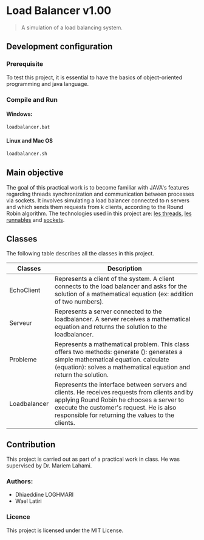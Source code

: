 
# Load Balancer v1.00
> A simulation of a load balancing system.


## Development configuration

### Prerequisite
To test this project, it is essential to have the basics of object-oriented programming and java language.

### Compile and Run
#### Windows:
```sh
loadbalancer.bat
```
#### Linux and Mac OS
```sh
loadbalancer.sh
```
## Main objective

The goal of this practical work is to become familiar with JAVA's features regarding threads synchronization and communication between processes via sockets. It involves simulating a load balancer connected to n servers and which sends them requests from k clients, according to the Round Robin algorithm.
The technologies used in this project are: [les threads](https://docs.oracle.com/javase/7/docs/api/java/lang/Thread.html), [les runnables](https://docs.oracle.com/javase/7/docs/api/java/lang/Runnable.html) and [sockets](https://docs.oracle.com/javase/7/docs/api/java/net/Socket.html).


## Classes

The following table describes all the classes in this project.

|Classes    |Description          |
|-----------|---------------------|
|EchoClient | Represents a client of the system. A client connects to the load balancer and asks for the solution of a mathematical equation (ex: addition of two numbers).
|Serveur| Represents a server connected to the loadbalancer. A server receives a mathematical equation and returns the solution to the loadbalancer.
| Probleme | Represents a mathematical problem. This class offers two methods: generate (): generates a simple mathematical equation. calculate (equation): solves a mathematical equation and return the solution.
| Loadbalancer | Represents the interface between servers and clients. He receives requests from clients and by applying Round Robin he chooses a server to execute the customer's request. He is also responsible for returning the values to the clients.|


## Contribution
This project is carried out as part of a practical work in class. He was supervised by Dr. Mariem Lahami.

### Authors:
 - Dhiaeddine LOGHMARI
 - Wael Latiri
### Licence
This project is licensed under the MIT License.
